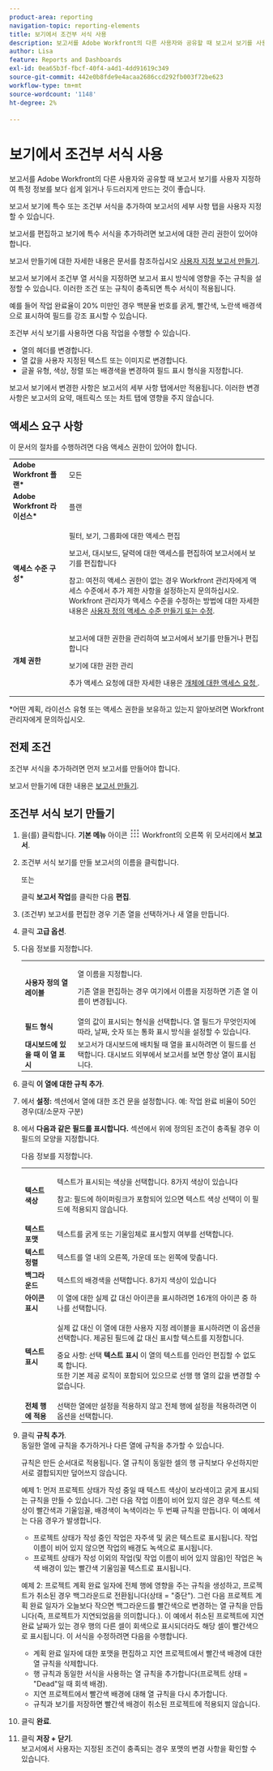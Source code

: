 ```yaml
---
product-area: reporting
navigation-topic: reporting-elements
title: 보기에서 조건부 서식 사용
description: 보고서를 Adobe Workfront의 다른 사용자와 공유할 때 보고서 보기를 사용자 지정하여 특정 정보를 보다 쉽게 읽거나 두드러지게 만드는 것이 좋습니다.
author: Lisa
feature: Reports and Dashboards
exl-id: 0ea65b3f-fbcf-40f4-a4d1-4dd91619c349
source-git-commit: 442e0b8fde9e4acaa2686ccd292fb003f72be623
workflow-type: tm+mt
source-wordcount: '1148'
ht-degree: 2%

---
```


# 보기에서 조건부 서식 사용

보고서를 Adobe Workfront의 다른 사용자와 공유할 때 보고서 보기를 사용자 지정하여 특정 정보를 보다 쉽게 읽거나 두드러지게 만드는 것이 좋습니다.

보고서 보기에 특수 또는 조건부 서식을 추가하여 보고서의 세부 사항 탭을 사용자 지정할 수 있습니다.

보고서를 편집하고 보기에 특수 서식을 추가하려면 보고서에 대한 관리 권한이 있어야 합니다.

보고서 만들기에 대한 자세한 내용은 문서를 참조하십시오 [사용자 지정 보고서 만들기](../../../reports-and-dashboards/reports/creating-and-managing-reports/create-custom-report.md).

보고서 보기에서 조건부 열 서식을 지정하면 보고서 표시 방식에 영향을 주는 규칙을 설정할 수 있습니다. 이러한 조건 또는 규칙이 충족되면 특수 서식이 적용됩니다.

예를 들어 작업 완료율이 20% 미만인 경우 백분율 번호를 굵게, 빨간색, 노란색 배경색으로 표시하여 필드를 강조 표시할 수 있습니다.

조건부 서식 보기를 사용하면 다음 작업을 수행할 수 있습니다.

* 열의 헤더를 변경합니다.
* 열 값을 사용자 지정된 텍스트 또는 이미지로 변경합니다.
* 글꼴 유형, 색상, 정렬 또는 배경색을 변경하여 필드 표시 형식을 지정합니다.

보고서 보기에서 변경한 사항은 보고서의 세부 사항 탭에서만 적용됩니다. 이러한 변경 사항은 보고서의 요약, 매트릭스 또는 차트 탭에 영향을 주지 않습니다.

## 액세스 요구 사항

이 문서의 절차를 수행하려면 다음 액세스 권한이 있어야 합니다.

<table style="table-layout:auto"> 
 <col> 
 <col> 
 <tbody> 
  <tr> 
   <td role="rowheader"><strong>Adobe Workfront 플랜*</strong></td> 
   <td> <p>모든</p> </td> 
  </tr> 
  <tr> 
   <td role="rowheader"><strong>Adobe Workfront 라이선스*</strong></td> 
   <td> <p>플랜 </p> </td> 
  </tr> 
  <tr> 
   <td role="rowheader"><strong>액세스 수준 구성*</strong></td> 
   <td> <p>필터, 보기, 그룹화에 대한 액세스 편집</p> <p>보고서, 대시보드, 달력에 대한 액세스를 편집하여 보고서에서 보기를 편집합니다</p> <p>참고: 여전히 액세스 권한이 없는 경우 Workfront 관리자에게 액세스 수준에서 추가 제한 사항을 설정하는지 문의하십시오. Workfront 관리자가 액세스 수준을 수정하는 방법에 대한 자세한 내용은 <a href="../../../administration-and-setup/add-users/configure-and-grant-access/create-modify-access-levels.md" class="MCXref xref">사용자 정의 액세스 수준 만들기 또는 수정</a>.</p> </td> 
  </tr> 
  <tr> 
   <td role="rowheader"><strong>개체 권한</strong></td> 
   <td> <p>보고서에 대한 권한을 관리하여 보고서에서 보기를 만들거나 편집합니다</p> <p>보기에 대한 권한 관리</p> <p>추가 액세스 요청에 대한 자세한 내용은 <a href="../../../workfront-basics/grant-and-request-access-to-objects/request-access.md" class="MCXref xref">개체에 대한 액세스 요청 </a>.</p> </td> 
  </tr> 
 </tbody> 
</table>

&#42;어떤 계획, 라이선스 유형 또는 액세스 권한을 보유하고 있는지 알아보려면 Workfront 관리자에게 문의하십시오.

## 전제 조건

조건부 서식을 추가하려면 먼저 보고서를 만들어야 합니다.

보고서 만들기에 대한 내용은 [보고서 만들기](../../../reports-and-dashboards/reports/creating-and-managing-reports/create-report.md).

## 조건부 서식 보기 만들기

1. 을(를) 클릭합니다. **기본 메뉴** 아이콘 ![](assets/main-menu-icon.png) Workfront의 오른쪽 위 모서리에서 **보고서**.

1. 조건부 서식 보기를 만들 보고서의 이름을 클릭합니다.

   또는

   클릭 **보고서 작업**&#x200B;를 클릭한 다음 **편집**.

1. (조건부) 보고서를 편집한 경우 기존 열을 선택하거나 새 열을 만듭니다.
1. 클릭 **고급 옵션**.

1. 다음 정보를 지정합니다.

   <table style="table-layout:auto"> 
    <col> 
    <col> 
    <tbody> 
     <tr> 
      <td role="rowheader"><strong>사용자 정의 열 레이블</strong></td> 
      <td> <p>열 이름을 지정합니다.</p> <p>기존 열을 편집하는 경우 여기에서 이름을 지정하면 기존 열 이름이 변경됩니다.</p> </td> 
     </tr> 
     <tr> 
      <td role="rowheader"><strong>필드 형식</strong></td> 
      <td>열의 값이 표시되는 형식을 선택합니다. 열 필드가 무엇인지에 따라, 날짜, 숫자 또는 통화 표시 방식을 설정할 수 있습니다.</td> 
     </tr> 
     <tr> 
      <td role="rowheader"><strong>대시보드에 있을 때 이 열 표시</strong></td> 
      <td>보고서가 대시보드에 배치될 때 열을 표시하려면 이 필드를 선택합니다. 대시보드 외부에서 보고서를 보면 항상 열이 표시됩니다.</td> 
     </tr> 
    </tbody> 
   </table>

1. 클릭 **이 열에 대한 규칙 추가**.

   <!--
   <note type="note">
   You cannot apply conditional formatting to a User Team ID field. (NOTE: drafted this. Not sure why we have to single out just this one field?)
   </note>
   -->

1. 에서 **설정:** 섹션에서 열에 대한 조건 문을 설정합니다. 예: 작업 완료 비율이 50인 경우(대/소문자 구분)
1. 에서 **다음과 같은 필드를 표시합니다.** 섹션에서 위에 정의된 조건이 충족될 경우 이 필드의 모양을 지정합니다.

   다음 정보를 지정합니다.

   <table style="table-layout:auto"> 
    <col> 
    <col> 
    <tbody> 
     <tr> 
      <td role="rowheader"><strong>텍스트 색상</strong></td> 
      <td> <p>텍스트가 표시되는 색상을 선택합니다. 8가지 색상이 있습니다</p> <p>참고: 필드에 하이퍼링크가 포함되어 있으면 텍스트 색상 선택이 이 필드에 적용되지 않습니다.</p> </td> 
     </tr> 
     <tr> 
      <td role="rowheader"><strong>텍스트 포맷</strong></td> 
      <td>텍스트를 굵게 또는 기울임체로 표시할지 여부를 선택합니다.</td> 
     </tr> 
     <tr> 
      <td role="rowheader"><strong>텍스트 정렬</strong></td> 
      <td>텍스트를 열 내의 오른쪽, 가운데 또는 왼쪽에 맞춥니다.</td> 
     </tr> 
     <tr> 
      <td role="rowheader"><strong>백그라운드</strong></td> 
      <td>텍스트의 배경색을 선택합니다. 8가지 색상이 있습니다</td> 
     </tr> 
     <tr> 
      <td role="rowheader"><strong>아이콘 표시</strong></td> 
      <td>이 열에 대한 실제 값 대신 아이콘을 표시하려면 16개의 아이콘 중 하나를 선택합니다.</td> 
     </tr> 
     <tr> 
      <td role="rowheader"><strong>텍스트 표시</strong></td> 
      <td> <p>실제 값 대신 이 열에 대한 사용자 지정 레이블을 표시하려면 이 옵션을 선택합니다. 제공된 필드에 값 대신 표시할 텍스트를 지정합니다.</p> <p>중요 사항: 선택 <strong>텍스트 표시</strong> 이 열의 텍스트를 인라인 편집할 수 없도록 합니다.<br>또한 기본 제공 로직이 포함되어 있으므로 선행 행 열의 값을 변경할 수 없습니다.</p> </td> 
     </tr> 
     <tr> 
      <td role="rowheader"><strong>전체 행에 적용</strong></td> 
      <td>선택한 열에만 설정을 적용하지 않고 전체 행에 설정을 적용하려면 이 옵션을 선택합니다.</td> 
     </tr> 
    </tbody> 
   </table>

1. 클릭 **규칙 추가**.\
   동일한 열에 규칙을 추가하거나 다른 열에 규칙을 추가할 수 있습니다.

   규칙은 만든 순서대로 적용됩니다. 열 규칙이 동일한 셀의 행 규칙보다 우선하지만 서로 결합되지만 덮어쓰지 않습니다.

   예제 1: 먼저 프로젝트 상태가 작성 중일 때 텍스트 색상이 보라색이고 굵게 표시되는 규칙을 만들 수 있습니다. 그런 다음 작업 이름이 비어 있지 않은 경우 텍스트 색상이 빨간색과 기울임꼴, 배경색이 녹색이라는 두 번째 규칙을 만듭니다. 이 예에서는 다음 경우가 발생합니다.

   * 프로젝트 상태가 작성 중인 작업은 자주색 및 굵은 텍스트로 표시됩니다. 작업 이름이 비어 있지 않으면 작업의 배경도 녹색으로 표시됩니다.
   * 프로젝트 상태가 작성 이외의 작업(및 작업 이름이 비어 있지 않음)인 작업은 녹색 배경이 있는 빨간색 기울임꼴 텍스트로 표시됩니다.

   예제 2: 프로젝트 계획 완료 일자에 전체 행에 영향을 주는 규칙을 생성하고, 프로젝트가 취소된 경우 백그라운드로 전환됩니다(상태 = &quot;중단&quot;). 그런 다음 프로젝트 계획 완료 일자가 오늘보다 작으면 백그라운드를 빨간색으로 변경하는 열 규칙을 만듭니다(즉, 프로젝트가 지연되었음을 의미합니다.). 이 예에서 취소된 프로젝트에 지연 완료 날짜가 있는 경우 행의 다른 셀이 회색으로 표시되더라도 해당 셀이 빨간색으로 표시됩니다. 이 서식을 수정하려면 다음을 수행합니다.

   * 계획 완료 일자에 대한 포맷을 편집하고 지연 프로젝트에서 빨간색 배경에 대한 열 규칙을 삭제합니다.
   * 행 규칙과 동일한 서식을 사용하는 열 규칙을 추가합니다(프로젝트 상태 = &quot;Dead&quot;일 때 회색 배경).
   * 지연 프로젝트에서 빨간색 배경에 대해 열 규칙을 다시 추가합니다.
   * 규칙과 보기를 저장하면 빨간색 배경이 취소된 프로젝트에 적용되지 않습니다.


1. 클릭 **완료**.
1. 클릭 **저장 + 닫기**.\
   보고서에서 사용자는 지정된 조건이 충족되는 경우 포맷의 변경 사항을 확인할 수 있습니다.
